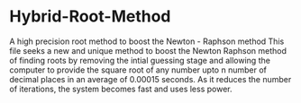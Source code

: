 # Hybrid-Root-Method
A high precision root method to boost the Newton - Raphson method
This file seeks a new and unique method to boost the Newton Raphson method of finding roots by removing the intial guessing stage and allowing the computer to provide the square root of any number upto n number of decimal places in an average of 0.00015 seconds. 
As it reduces the number of iterations, the system becomes fast and uses less power.

